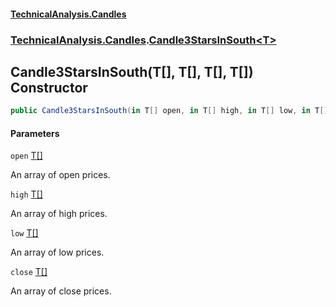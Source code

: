 #### [TechnicalAnalysis.Candles](TechnicalAnalysis.Candles.md 'TechnicalAnalysis.Candles')
### [TechnicalAnalysis.Candles](TechnicalAnalysis.Candles.md#TechnicalAnalysis.Candles 'TechnicalAnalysis.Candles').[Candle3StarsInSouth&lt;T&gt;](Candle3StarsInSouth_T_.md 'TechnicalAnalysis.Candles.Candle3StarsInSouth<T>')

## Candle3StarsInSouth(T[], T[], T[], T[]) Constructor

```csharp
public Candle3StarsInSouth(in T[] open, in T[] high, in T[] low, in T[] close);
```
#### Parameters

<a name='TechnicalAnalysis.Candles.Candle3StarsInSouth_T_.Candle3StarsInSouth(T[],T[],T[],T[]).open'></a>

`open` [T](Candle3StarsInSouth_T_.md#TechnicalAnalysis.Candles.Candle3StarsInSouth_T_.T 'TechnicalAnalysis.Candles.Candle3StarsInSouth<T>.T')[[]](https://docs.microsoft.com/en-us/dotnet/api/System.Array 'System.Array')

An array of open prices.

<a name='TechnicalAnalysis.Candles.Candle3StarsInSouth_T_.Candle3StarsInSouth(T[],T[],T[],T[]).high'></a>

`high` [T](Candle3StarsInSouth_T_.md#TechnicalAnalysis.Candles.Candle3StarsInSouth_T_.T 'TechnicalAnalysis.Candles.Candle3StarsInSouth<T>.T')[[]](https://docs.microsoft.com/en-us/dotnet/api/System.Array 'System.Array')

An array of high prices.

<a name='TechnicalAnalysis.Candles.Candle3StarsInSouth_T_.Candle3StarsInSouth(T[],T[],T[],T[]).low'></a>

`low` [T](Candle3StarsInSouth_T_.md#TechnicalAnalysis.Candles.Candle3StarsInSouth_T_.T 'TechnicalAnalysis.Candles.Candle3StarsInSouth<T>.T')[[]](https://docs.microsoft.com/en-us/dotnet/api/System.Array 'System.Array')

An array of low prices.

<a name='TechnicalAnalysis.Candles.Candle3StarsInSouth_T_.Candle3StarsInSouth(T[],T[],T[],T[]).close'></a>

`close` [T](Candle3StarsInSouth_T_.md#TechnicalAnalysis.Candles.Candle3StarsInSouth_T_.T 'TechnicalAnalysis.Candles.Candle3StarsInSouth<T>.T')[[]](https://docs.microsoft.com/en-us/dotnet/api/System.Array 'System.Array')

An array of close prices.